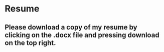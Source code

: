 # Resume

## Please download a copy of my resume by clicking on the .docx file and pressing download on the top right.
